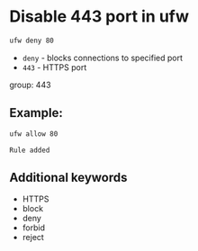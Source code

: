 # Disable 443 port in ufw

```bash
ufw deny 80
```

- `deny` - blocks connections to specified port
- `443` - HTTPS port

group: 443

## Example: 
```bash
ufw allow 80
```
```
Rule added

```

## Additional keywords
- HTTPS
- block
- deny
- forbid
- reject
